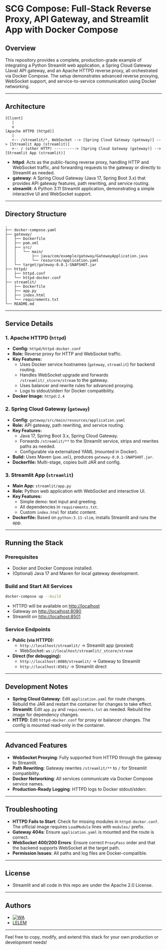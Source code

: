 # SCG Compose: Full-Stack Reverse Proxy, API Gateway, and Streamlit App with Docker Compose

## Overview

This repository provides a complete, production-grade example of integrating a Python Streamlit web application, a Spring Cloud Gateway (Java) API gateway, and an Apache HTTPD reverse proxy, all orchestrated via Docker Compose. The setup demonstrates advanced reverse proxying, WebSocket support, and service-to-service communication using Docker networking.

---

## Architecture

```
[Client]
   |
   v
[Apache HTTPD (httpd)]
   |
   +-- /streamlit/*, WebSocket --> [Spring Cloud Gateway (gateway)] --> [Streamlit App (streamlit)]
   +-- / (other HTTP) ----------> [Spring Cloud Gateway (gateway)] --> [Streamlit App (streamlit)]
```

- **httpd**: Acts as the public-facing reverse proxy, handling HTTP and WebSocket traffic, and forwarding requests to the gateway or directly to Streamlit as needed.
- **gateway**: A Spring Cloud Gateway (Java 17, Spring Boot 3.x) that provides API gateway features, path rewriting, and service routing.
- **streamlit**: A Python 3.11 Streamlit application, demonstrating a simple interactive UI and WebSocket support.

---

## Directory Structure

```
.
├── docker-compose.yaml
├── gateway/
│   ├── Dockerfile
│   ├── pom.xml
│   ├── src/
│   │   └── main/
│   │       ├── java/com/example/gateway/GatewayApplication.java
│   │       └── resources/application.yaml
│   └── target/gateway-0.0.1-SNAPSHOT.jar
├── httpd/
│   ├── httpd.conf
│   └── httpd-docker.conf
├── streamlit/
│   ├── Dockerfile
│   ├── app.py
│   ├── index.html
│   └── requirements.txt
└── README.md
```

---

## Service Details

### 1. Apache HTTPD (`httpd`)

- **Config:** `httpd/httpd-docker.conf`
- **Role:** Reverse proxy for HTTP and WebSocket traffic.
- **Key Features:**
  - Uses Docker service hostnames (`gateway`, `streamlit`) for backend routing.
  - Handles WebSocket upgrade and forwards `/streamlit/_stcore/stream` to the gateway.
  - Uses balancer and rewrite rules for advanced proxying.
  - Logs to stdout/stderr for Docker compatibility.
- **Docker Image:** `httpd:2.4`

### 2. Spring Cloud Gateway (`gateway`)

- **Config:** `gateway/src/main/resources/application.yaml`
- **Role:** API gateway, path rewriting, and service routing.
- **Key Features:**
  - Java 17, Spring Boot 3.x, Spring Cloud Gateway.
  - Forwards `/streamlit/**` to the Streamlit service, strips and rewrites paths as needed.
  - Configurable via externalized YAML (mounted in Docker).
- **Build:** Uses Maven (`pom.xml`), produces `gateway-0.0.1-SNAPSHOT.jar`.
- **Dockerfile:** Multi-stage, copies built JAR and config.

### 3. Streamlit App (`streamlit`)

- **Main App:** `streamlit/app.py`
- **Role:** Python web application with WebSocket and interactive UI.
- **Key Features:**
  - Simple demo: text input and greeting.
  - All dependencies in `requirements.txt`.
  - Custom `index.html` for static content.
- **Dockerfile:** Based on `python:3.11-slim`, installs Streamlit and runs the app.

---

## Running the Stack

### Prerequisites

- Docker and Docker Compose installed.
- (Optional) Java 17 and Maven for local gateway development.

### Build and Start All Services

```bash
docker-compose up --build
```

- HTTPD will be available on [http://localhost](http://localhost)
- Gateway on [http://localhost:8080](http://localhost:8080)
- Streamlit on [http://localhost:8501](http://localhost:8501)

### Service Endpoints

- **Public (via HTTPD):**
  - `http://localhost/streamlit/` → Streamlit app (proxied)
  - WebSocket: `ws://localhost/streamlit/_stcore/stream`
- **Direct (for debugging):**
  - `http://localhost:8080/streamlit/` → Gateway to Streamlit
  - `http://localhost:8501/` → Streamlit direct

---

## Development Notes

- **Spring Cloud Gateway**: Edit `application.yaml` for route changes. Rebuild the JAR and restart the container for changes to take effect.
- **Streamlit**: Edit `app.py` and `requirements.txt` as needed. Rebuild the image for dependency changes.
- **HTTPD**: Edit `httpd-docker.conf` for proxy or balancer changes. The config is mounted read-only in the container.

---

## Advanced Features

- **WebSocket Proxying**: Fully supported from HTTPD through the gateway to Streamlit.
- **Path Rewriting**: Gateway rewrites `/streamlit/**` to `/` for Streamlit compatibility.
- **Docker Networking**: All services communicate via Docker Compose service names.
- **Production-Ready Logging**: HTTPD logs to Docker stdout/stderr.

---

## Troubleshooting

- **HTTPD Fails to Start**: Check for missing modules in `httpd-docker.conf`. The official image requires `LoadModule` lines with `modules/` prefix.
- **Gateway 404s**: Ensure `application.yaml` is mounted and the route is correct.
- **WebSocket 400/200 Errors**: Ensure correct `ProxyPass` order and that the backend supports WebSocket at the target path.
- **Permission Issues**: All paths and log files are Docker-compatible.

---

## License

- Streamlit and all code in this repo are under the Apache 2.0 License.

---

## Authors

- [![WA](https://img.shields.io/badge/GitHub-@widyaageng-black?logo=github)](https://github.com/widyaageng)
- [LELEM](https://en.wikipedia.org/wiki/GPT-4) 

---

Feel free to copy, modify, and extend this stack for your own production or development needs!
